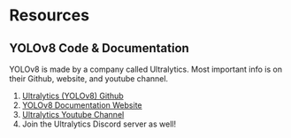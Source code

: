 # Resources
## YOLOv8 Code & Documentation
YOLOv8 is made by a company called Ultralytics. Most important info is on their Github, website, and youtube channel.
1. [Ultralytics (YOLOv8) Github](https://github.com/ultralytics/ultralytics)
2. [YOLOv8 Documentation Website](https://docs.ultralytics.com/)
3. [Ultralytics Youtube Channel](https://www.youtube.com/ultralytics)
3. Join the Ultralytics Discord server as well!